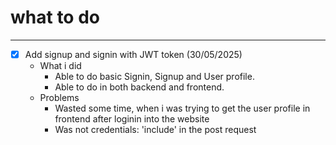 # what to do

-----
- [X] Add signup and signin with JWT token (30/05/2025)
    - What i did
        - Able to do basic Signin, Signup and User profile.
        - Able to do in both backend and frontend.
    - Problems
        - Wasted some time, when i was trying to get the user profile in frontend
          after loginin into the website
        - Was not credentials: 'include' in the post request
